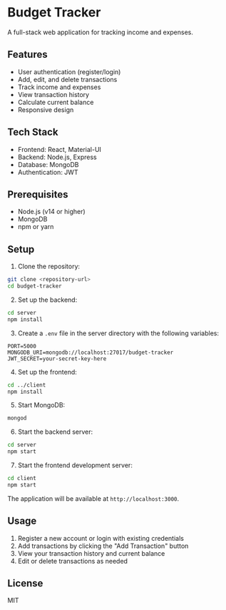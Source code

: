 # Budget Tracker

A full-stack web application for tracking income and expenses.

## Features

- User authentication (register/login)
- Add, edit, and delete transactions
- Track income and expenses
- View transaction history
- Calculate current balance
- Responsive design

## Tech Stack

- Frontend: React, Material-UI
- Backend: Node.js, Express
- Database: MongoDB
- Authentication: JWT

## Prerequisites

- Node.js (v14 or higher)
- MongoDB
- npm or yarn

## Setup

1. Clone the repository:
```bash
git clone <repository-url>
cd budget-tracker
```

2. Set up the backend:
```bash
cd server
npm install
```

3. Create a `.env` file in the server directory with the following variables:
```
PORT=5000
MONGODB_URI=mongodb://localhost:27017/budget-tracker
JWT_SECRET=your-secret-key-here
```

4. Set up the frontend:
```bash
cd ../client
npm install
```

5. Start MongoDB:
```bash
mongod
```

6. Start the backend server:
```bash
cd server
npm start
```

7. Start the frontend development server:
```bash
cd client
npm start
```

The application will be available at `http://localhost:3000`.

## Usage

1. Register a new account or login with existing credentials
2. Add transactions by clicking the "Add Transaction" button
3. View your transaction history and current balance
4. Edit or delete transactions as needed

## License

MIT 